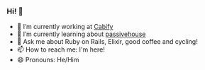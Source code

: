 ### Hi! 👋

- 🔭 I’m currently working at [Cabify](https://cabify.com)
- 🌱 I’m currently learning about [passivehouse](https://passivehouse.com/)
- 💬 Ask me about Ruby on Rails, Elixir, good coffee and cycling!
- 📫 How to reach me: I'm here!
- 😄 Pronouns: He/Him
